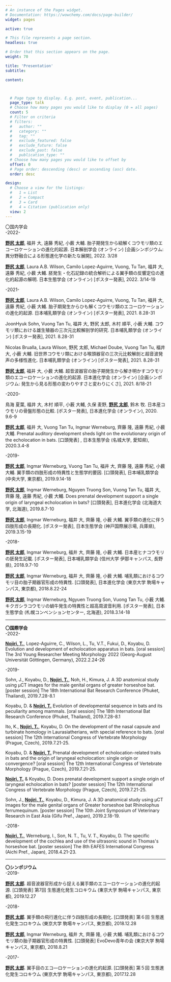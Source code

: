 ```yaml
---
# An instance of the Pages widget.
# Documentation: https://wowchemy.com/docs/page-builder/
widget: pages

active: true

# This file represents a page section.
headless: true

# Order that this section appears on the page.
weight: 70

title: 'Presentation'
subtitle:

content:



  # Page type to display. E.g. post, event, publication...
  page_type: talk
  # Choose how many pages you would like to display (0 = all pages)
  count: 5
  # Filter on criteria
  # filters:
  #   author: ""
  #   category: ""
  #   tag: ""
  #   exclude_featured: false
  #   exclude_future: false
  #   exclude_past: false
  #   publication_type: ""
  # Choose how many pages you would like to offset by
  offset: 0
  # Page order: descending (desc) or ascending (asc) date.
  order: desc

design:
  # Choose a view for the listings:
  #   1 = List
  #   2 = Compact
  #   3 = Card
  #   4 = Citation (publication only) 
  view: 2
---
```


〇国内学会
<br>
-2022-

<u><b>野尻 太郎</b></u>, 福井 大, 遠藤 秀紀, 小薮 大輔. 胎子期発生から紐解くコウモリ類のエコーロケーションの進化的起源. 日本解剖学会 (オンライン) [企画シンポジウム: 異分野融合による形態進化学の新たな展開], 2022. 3/28

<u><b>野尻 太郎</b></u>, Laura A.B. Wilson, Camilo Lopez-Aguirre, Vuong, Tu Tan, 福井 大, 遠藤 秀紀, 小薮 大輔. 胚発生・化石記録の統合解析による翼手類の反響定位の進化的起源の解明. 日本生態学会 (オンライン) [ポスター発表], 2022. 3/14-19

-2021-

<u><b>野尻 太郎</b></u>, Laura A.B. Wilson, Camilo Lopez-Aguirre, Vuong, Tu Tan, 福井 大, 遠藤 秀紀, 小薮 大輔. 胎子期発生からひも解くコウモリ類のエコーロケーションの進化的起源. 日本哺乳類学会 (オンライン) [ポスター発表], 2021. 8.28-31

JoonHyuk Sohn, Vuong Tan Tu, 福井 大, 野尻 太郎, 木村 順平, 小薮 大輔. コウモリ類における雄生殖器の三次元比較解剖学的研究. 日本哺乳類学会 (オンライン) [ポスター発表], 2021. 8.28-31

Nicolas Brualla, Laura Wilson, 野尻 太郎, Michael Doube, Vuong Tan Tu, 福井 大, 小薮 大輔. 旧世界コウモリ類における喉頭器官の三次元比較解剖と超音波発声の多様性進化. 日本哺乳類学会 (オンライン) [ポスター発表], 2021. 8.28-31

<u><b>野尻 太郎</b></u>, 福井 大, 小薮 大輔. 超音波器官の胎子期発生から解き明かすコウモリ類のエコーロケーションの進化的起源. 日本進化学会 (オンライン) [企画シンポジウム: 発生から見る形態の変わりやすさと変わりにくさ], 2021. 8/18-21


-2020-

鳥海 夏葉, 福井 大, 木村 順平, 小薮 大輔, 久保 麦野, <u><b>野尻 太郎</b></u>, 鈴木 牧. 日本産コウモリの骨盤形態の比較. [ポスター発表], 日本進化学会 (オンライン), 2020. 9.6-9

<u><b>野尻 太郎</b></u>, 福井 大, Vuong Tan Tu, Ingmar Werneburg, 齊藤 隆, 遠藤 秀紀, 小薮 大輔. Prenatal auditory development sheds light on the evolutionary origin of the echolocation in bats. [口頭発表] , 日本生態学会 (名城大学, 愛知県), 2020.3.4-8

-2019-

<u><b>野尻 太郎</b></u>, Ingmar Werneburg, Vuong Tan Tu, 福井 大, 齊藤 隆, 遠藤 秀紀, 小薮 大輔. 翼手類の四肢形成の特異性と生態学的要因. [口頭発表], 日本哺乳類学会 (中央大学, 東京都), 2019.9.14-18

<u><b>野尻 太郎</b></u>, Ingmar Werneburg, Nguyen Truong Son, Vuong Tan Tu, 福井 大, 齊藤 隆, 遠藤 秀紀, 小薮 大輔. Does prenatal development support a single origin of laryngeal echolocation in bats? [口頭発表], 日本進化学会 (北海道大学, 北海道), 2019.8.7-10

<u><b>野尻 太郎</b></u>, Ingmar Werneburg, 福井 大, 齊藤 隆, 小薮 大輔. 翼手類の進化に伴う四肢形成の長期化. [ポスター発表], 日本生態学会 (神戸国際展示場, 兵庫県), 2019.3.15-19

-2018-

<u><b>野尻 太郎</b></u>, Ingmar Werneburg, 福井 大, 齊藤 隆, 小薮 大輔. 日本産ヒナコウモリの胚発生記載. [ポスター発表], 日本哺乳類学会 (信州大学 伊那キャンパス, 長野県), 2018.9.7-10

<u><b>野尻 太郎</b></u>, Ingmar Werneburg, 福井 大, 齊藤 隆, 小薮 大輔. 哺乳類におけるコウモリ目の胎子期器官形成の特異性. [口頭発表], 日本進化学会 (東京大学 駒場キャンパス, 東京都), 2018.8.22-24

<u><b>野尻 太郎</b></u>, Ingmar Werneburg, Ngyuen Truong Son, Vuong Tan Tu, 小薮 大輔. キクガシラコウモリの蝸牛発生の特異性と超高周波音利用. [ポスター発表], 日本生態学会 (札幌コンベンションセンター, 北海道), 2018.3.14-18

<hr>
<B>〇国際学会</B>

<br>
-2022-

<U><B>Nojiri, T.</B></U>, Lopez-Aguirre, C., Wilson, L., Tu, V.T., Fukui, D., Koyabu, D. Evolution and development of echolocation apparatus in bats. [oral session] The 3rd Young Researcher Meeting Morphology 2022 (Georg-August Universität Göttingen, Germany), 2022.2.24-26

 
-2019-

Sohn, J., Koyabu, D., <U><B>Nojiri, T.</B></U>, Noh, H., Kimura, J. A 3D anatomical study using µCT images for the male genital organs of greater horseshoe bat. [poster session] The 18th International Bat Research Conference (Phuket, Thailand), 2019.7.28-8.1

Koyabu, D. & <U><B>Nojiri, T.</B></U> Evolution of developmental sequence in bats and its peculiarity among mammals. [oral session] The 18th International Bat Research Conference (Phuket, Thailand), 2019.7.28-8.1

Ito, K., <U><B>Nojiri, T.</B></U>, Koyabu, D. On the development of the nasal capsule and turbinate homology in Laurasiatherians, with special reference to bats. [oral session] The 12th International Congress of Vertebrate Morphology (Prague, Czech), 2019.7.21-25.

Koyabu, D. & <U><B>Nojiri, T.</B></U> Prenatal development of echolocation-related traits in bats and the origin of laryngeal echolocation: single origin or convergence? [oral session] The 12th International Congress of Vertebrate Morphology (Prague, Czech), 2019.7.21-25.

<U><B>Nojiri, T.</B></U> & Koyabu, D. Does prenatal development support a single origin of laryngeal echolocation in bats? [poster session] The 12th International Congress of Vertebrate Morphology (Prague, Czech), 2019.7.21-25.

Sohn, J., <U><B>Nojiri, T.</B></U>, Koyabu, D., Kimura, J. A 3D anatomical study using μCT images for the male genital organs of Greater horseshoe bat Rhinolophus ferrumequinum. [poster session] The 10th Joint Symposium of Veterinary Research in East Asia (Gifu Pref., Japan), 2019.2.18-19.

-2018-

<U><B>Nojiri, T.</B></U>, Werneburg, I., Son, N. T., Tu, V. T., Koyabu, D. The specific development of the cochlea and use of the ultrasonic sound in Thomas's horseshoe bat. [poster session] The 8th EAFES International Congress (Aichi Pref., Japan), 2018.4.21-23.

<hr>
<b>〇シンポジウム</b>
<br>
-2019-

<u><b>野尻 太郎</b></u>. 超音波器官形成から捉える翼手類のエコーロケーションの進化的起源. [口頭発表] 第7回 生態進化発生コロキウム (東京大学 駒場キャンパス, 東京都), 2019.12.27

-2018-

<u><b>野尻 太郎</b></u>. 翼手類の飛行進化に伴う四肢形成の長期化. [口頭発表] 第６回 生態進化発生コロキウム (東京大学 駒場キャンパス, 東京都), 2018.12.28

<u><b>野尻 太郎</b></u>, Ingmar Werneburg, 福井 大, 齊藤 隆, 小薮 大輔. 哺乳類におけるコウモリ類の胎子期器官形成の特異性. [口頭発表] EvoDevo青年の会 (東京大学 駒場キャンパス, 東京都), 2018.8.21

-2017-

<u><b>野尻 太郎</b></u>. 翼手目のエコ―ロケーションの進化的起源. [口頭発表] 第５回 生態進化発生コロキウム (東京大学 駒場キャンパス, 東京都), 2017.12.28